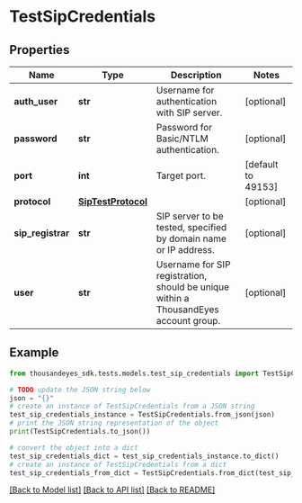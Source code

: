 # TestSipCredentials


## Properties

Name | Type | Description | Notes
------------ | ------------- | ------------- | -------------
**auth_user** | **str** | Username for authentication with SIP server. | [optional] 
**password** | **str** | Password for Basic/NTLM authentication. | [optional] 
**port** | **int** | Target port. | [default to 49153]
**protocol** | [**SipTestProtocol**](SipTestProtocol.md) |  | [optional] 
**sip_registrar** | **str** | SIP server to be tested, specified by domain name or IP address. | [optional] 
**user** | **str** | Username for SIP registration, should be unique within a ThousandEyes account group. | [optional] 

## Example

```python
from thousandeyes_sdk.tests.models.test_sip_credentials import TestSipCredentials

# TODO update the JSON string below
json = "{}"
# create an instance of TestSipCredentials from a JSON string
test_sip_credentials_instance = TestSipCredentials.from_json(json)
# print the JSON string representation of the object
print(TestSipCredentials.to_json())

# convert the object into a dict
test_sip_credentials_dict = test_sip_credentials_instance.to_dict()
# create an instance of TestSipCredentials from a dict
test_sip_credentials_from_dict = TestSipCredentials.from_dict(test_sip_credentials_dict)
```
[[Back to Model list]](../README.md#documentation-for-models) [[Back to API list]](../README.md#documentation-for-api-endpoints) [[Back to README]](../README.md)


